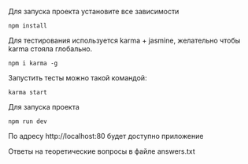 Для запуска проекта установите все зависимости

```shell
npm install
```

Для тестирования используется karma + jasmine, желательно чтобы karma стояла глобально.

```shell
npm i karma -g
```

Запустить тесты можно такой командой:

```shell
karma start
```

Для запуска проекта

```shell
npm run dev
```

По адресу http://localhost:80 будет доступно приложение


Ответы на теоретические вопросы в файле answers.txt